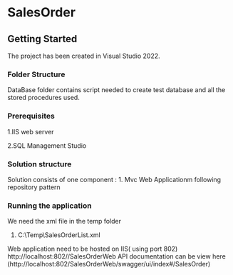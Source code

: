 # SalesOrder
## Getting Started

The project has been created in Visual Studio 2022.
### Folder Structure
DataBase folder contains script needed to create test database and all the stored procedures used.
### Prerequisites

1.IIS web server

2.SQL Management Studio



### Solution structure
Solution consists of one component : 1.  Mvc Web Applicationm following repository pattern                                 

### Running the application
We need the xml file in the temp folder
1. C:\Temp\SalesOrderList.xml

Web application need to be hosted on IIS( using port 802)
http://localhost:802//SalesOrderWeb
API documentation can be view here (http://localhost:802/SalesOrderWeb/swagger/ui/index#/SalesOrder)


